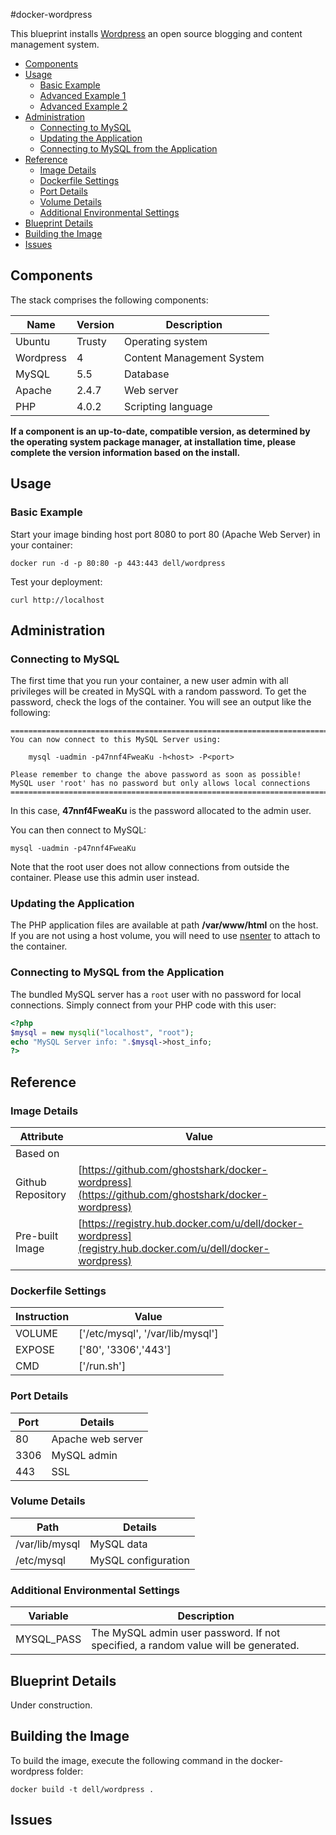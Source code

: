 #docker-wordpress

This blueprint installs [Wordpress](https://wordpress.org/) an open source blogging and content management system.

* [Components](#components)
* [Usage](#usage)
    * [Basic Example](#basic-example)
    * [Advanced Example 1](#advanced-example-1)   
    * [Advanced Example 2](#advanced-example-2)   
* [Administration](#administration)
    * [Connecting to MySQL](#connecting-to-mysql)
    * [Updating the Application](#updating-the-application)
    * [Connecting to MySQL from the Application](#connecting-to-mysql-from-the-application)
* [Reference](#reference)
    * [Image Details](#image-details)
    * [Dockerfile Settings](#dockerfile-settings)
    * [Port Details](#port-details)
    * [Volume Details](#volume-details)
    * [Additional Environmental Settings](#additional-environmental-settings)
* [Blueprint Details](#blueprint-details)
* [Building the Image](#building-the-image)
* [Issues](#issues)

<a name="components"></a>
## Components
The stack comprises the following components:

Name       | Version    | Description
-----------|------------|------------------------------
Ubuntu     | Trusty     | Operating system
Wordpress  | 4          | Content Management System
MySQL      | 5.5        | Database
Apache     | 2.4.7      | Web server
PHP        | 4.0.2      | Scripting language

**If a component is an up-to-date, compatible version, as determined by the operating system package manager, at installation time, please complete the version information based on the install.**

<a name="usage"></a>
## Usage

<a name="basic-example"></a>
### Basic Example
Start your image binding host port 8080 to port 80 (Apache Web Server) in your container:

```no-highlight
docker run -d -p 80:80 -p 443:443 dell/wordpress
```

Test your deployment:

```no-highlight
curl http://localhost
```

<a name="administration"></a>
## Administration

<a name="connecting-to-mysql"></a>
### Connecting to MySQL
The first time that you run your container, a new user admin with all privileges will be created in MySQL with a random password. To get the password, check the logs of the container. You will see an output like the following:

```no-highlight
========================================================================
You can now connect to this MySQL Server using:

    mysql -uadmin -p47nnf4FweaKu -h<host> -P<port>

Please remember to change the above password as soon as possible!
MySQL user 'root' has no password but only allows local connections
========================================================================
```

In this case, **47nnf4FweaKu** is the password allocated to the admin user.

You can then connect to MySQL:

```no-highlight
mysql -uadmin -p47nnf4FweaKu
```

Note that the root user does not allow connections from outside the container. Please use this admin user instead.

<a name="updating-the-application"></a>
### Updating the Application
The PHP application files are available at path **/var/www/html** on the host. If you are not using a host volume, you will need to use [nsenter](http://jpetazzo.github.io/2014/03/23/lxc-attach-nsinit-nsenter-docker-0-9/) to attach to the container.

<a name="(#connecting-to-mysql-from-the-application)"></a>
### Connecting to MySQL from the Application
The bundled MySQL server has a `root` user with no password for local connections. Simply connect from your
PHP code with this user:

```php
<?php
$mysql = new mysqli("localhost", "root");
echo "MySQL Server info: ".$mysql->host_info;
?>
```

<a name="reference"></a>
## Reference

<a name="image-details"></a>
### Image Details

Attribute         | Value
------------------|------
Based on          | 
Github Repository | [https://github.com/ghostshark/docker-wordpress](https://github.com/ghostshark/docker-wordpress)
Pre-built Image   | [https://registry.hub.docker.com/u/dell/docker-wordpress](registry.hub.docker.com/u/dell/docker-wordpress)

<a name="dockerfile-settings"></a>
### Dockerfile Settings

Instruction | Value
------------|------
VOLUME      | ['/etc/mysql', '/var/lib/mysql']
EXPOSE      | ['80', '3306','443']
CMD         | ['/run.sh']

<a name="port-details"></a>
### Port Details

Port | Details
-----|--------
80   | Apache web server
3306 | MySQL admin
443  | SSL

<a name="volume-details"></a>
### Volume Details

Path           | Details
---------------|--------
/var/lib/mysql | MySQL data
/etc/mysql     | MySQL configuration

<a name="additional-environmental-settings"></a>
### Additional Environmental Settings

Variable   | Description
-----------|------------
MYSQL_PASS | The MySQL admin user password. If not specified, a random value will be generated.

<a name="blueprint-details"></a>
## Blueprint Details
Under construction.

<a name="building-the-image"></a>
## Building the Image
To build the image, execute the following command in the docker-wordpress folder:

```no-highlight
docker build -t dell/wordpress .
```

<a name="issues"></a>
## Issues

